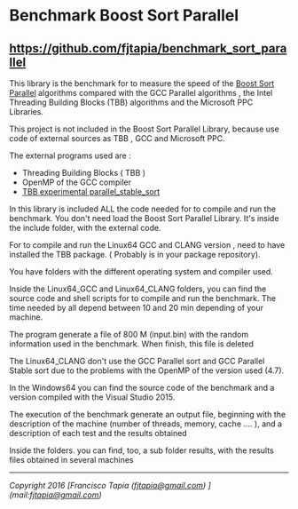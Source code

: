<H1>Benchmark Boost Sort Parallel</H1>
<H2> <a href="https://github.com/fjtapia/benchmark_sort_parallel">https://github.com/fjtapia/benchmark_sort_parallel</a> </H2>


This library is the benchmark for to measure the speed of the [Boost Sort Parallel](https://github.com/fjtapia/sort_parallel)	 algorithms compared with the GCC Parallel algorithms , the Intel Threading Building Blocks (TBB)  algorithms and the Microsoft PPC  Libraries.

This project is not included in the Boost Sort Parallel Library, because use code  of external sources as TBB , GCC and Microsoft PPC.

The external programs used are :

* Threading Building Blocks ( TBB )
* OpenMP of the GCC compiler
* [TBB experimental parallel_stable_sort](https://software.intel.com/sites/default/files/managed/48/9b/parallel_stable_sort.zip)

In this library is included ALL the code needed for to compile and run the benchmark. You don't need load the Boost Sort Parallel Library. It's inside the include folder, with the external code.

For to compile and run the Linux64 GCC and CLANG version , need to have installed the TBB package. ( Probably is in your package repository).

You have folders with the different operating system and compiler used.

Inside the Linux64_GCC and Linux64_CLANG folders, you can find the source code and  shell scripts for to compile and run the benchmark. The time needed by all depend between 10 and 20 min depending of your machine. 

The program generate a file of 800 M (input.bin) with the random information used in the benchmark. When finish, this file is deleted

The Linux64_CLANG don't use the GCC Parallel sort and GCC Parallel Stable sort  due to the problems with the OpenMP of the version used (4.7).

In the Windows64 you can find the source code of the benchmark and a version compiled with the Visual Studio 2015.

The execution of the benchmark generate an output file, beginning with the description of the machine (number of threads, memory, cache .... ), and a description of each test and the results obtained

Inside the folders. you can find, too, a sub folder results, with the results files obtained in several machines

***
*Copyright 2016  [Francisco Tapia (fjtapia@gmail.com) ] (mail:fjtapia@gmail.com)*
